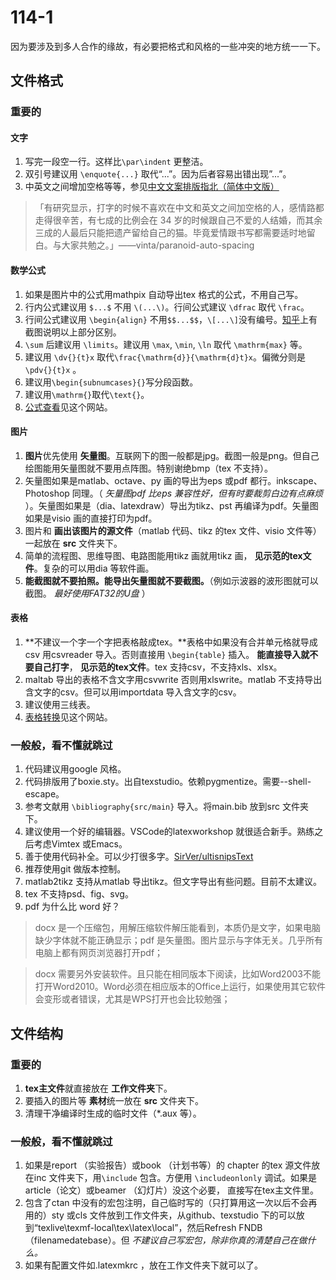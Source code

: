 114-1
=====

因为要涉及到多人合作的缘故，有必要把格式和风格的一些冲突的地方统一一下。

文件格式
--------

### 重要的

#### 文字

1.  写完一段空一行。这样比`\par\indent` 更整洁。
2.  双引号建议用 `\enquote{...}` 取代“...”。因为后者容易出错出现”...”。
3.  中英文之间增加空格等等，参见[中文文案排版指北（简体中文版）]

> 「有研究显示，打字的时候不喜欢在中文和英文之间加空格的人，感情路都走得很辛苦，有七成的比例会在 34 岁的时候跟自己不爱的人结婚，而其余三成的人最后只能把遗产留给自己的猫。毕竟爱情跟书写都需要适时地留白。与大家共勉之。」——vinta/paranoid-auto-spacing

#### 数学公式

1.  如果是图片中的公式用mathpix 自动导出tex 格式的公式，不用自己写。
2.  行内公式建议用 `$...$` 不用 `\(...\)`。行间公式建议 `\dfrac` 取代 `\frac`。
3.  行间公式建议用 `\begin{align}` 不用`$$...$$`，`\[...\]`没有编号。[知乎]上有截图说明以上部分区别。
4.  `\sum` 后建议用 `\limits`。建议用 `\max`, `\min`, `\ln` 取代 `\mathrm{max}` 等。
5.  建议用 `\dv{}{t}x` 取代`\frac{\mathrm{d}}{\mathrm{d}t}x`。偏微分则是 `\pdv{}{t}x` 。
6.  建议用`\begin{subnumcases}{}`写分段函数。
7.  建议用`\mathrm{}`取代`\text{}`。
8.  [公式查看]见这个网站。

#### 图片

1.  **图片**优先使用 **矢量图**。互联网下的图一般都是jpg。截图一般是png。但自己绘图能用矢量图就不要用点阵图。特别谢绝bmp（tex 不支持）。
2.  矢量图如果是matlab、octave、py 画的导出为eps 或pdf 都行。inkscape、Photoshop 同理。（ *矢量图pdf 比eps 兼容性好，但有时要裁剪白边有点麻烦* ）。矢量图如果是（dia、latexdraw）导出为tikz、pst 再编译为pdf。矢量图如果是visio 画的直接打印为pdf。
3.  图片和 **画出该图片的源文件**（matlab 代码、tikz 的tex 文件、visio 文件等）一起放在 **src** 文件夹下。
4.  简单的流程图、思维导图、电路图能用tikz 画就用tikz 画， **见示范的tex文件**。复杂的可以用dia 等软件画。
5.  **能截图就不要拍照。能导出矢量图就不要截图。**（例如示波器的波形图就可以截图。 *最好使用FAT32的U盘* ）

#### 表格

1.  **不建议一个字一个字把表格敲成tex。**表格中如果没有合并单元格就导成csv 用csvreader 导入。否则直接用 `\begin{table}` 插入。 **能直接导入就不要自己打字**， **见示范的tex文件**。tex 支持csv，不支持xls、xlsx。
2.  maltab 导出的表格不含文字用csvwrite 否则用xlswrite。matlab 不支持导出含文字的csv。但可以用importdata 导入含文字的csv。
3.  建议使用三线表。
4.  [表格转换]见这个网站。

### 一般般，看不懂就跳过

1.  代码建议用google 风格。
2.  代码排版用了boxie.sty。出自texstudio。依赖pygmentize。需要--shell-escape。
3.  参考文献用 `\bibliography{src/main}` 导入。将main.bib 放到src 文件夹下。
4.  建议使用一个好的编辑器。VSCode的latexworkshop 就很适合新手。熟练之后考虑Vimtex 或Emacs。
5.  善于使用代码补全。可以少打很多字。[SirVer/ultisnipsText]
6.  推荐使用git 做版本控制。
7.  matlab2tikz 支持从matlab 导出tikz。但文字导出有些问题。目前不太建议。
8.  tex 不支持psd、fig、svg。
9.  pdf 为什么比 word 好？

> docx 是一个压缩包，用解压缩软件解压能看到，本质仍是文字，如果电脑缺少字体就不能正确显示；pdf 是矢量图。图片显示与字体无关。几乎所有电脑上都有网页浏览器打开pdf；

> docx 需要另外安装软件。且只能在相同版本下阅读，比如Word2003不能打开Word2010。Word必须在相应版本的Office上运行，如果使用其它软件会变形或者错误，尤其是WPS打开也会比较勉强；

文件结构
--------

### 重要的

1.  **tex主文件**就直接放在 **工作文件夹**下。
2.  要插入的图片等 **素材**统一放在 **src** 文件夹下。
3.  清理干净编译时生成的临时文件（\*.aux 等）。

### 一般般，看不懂就跳过

1.  如果是report （实验报告）或book （计划书等）的 chapter 的tex 源文件放在inc 文件夹下，用`\include` 包含。方便用 `\includeonlonly` 调试。如果是 article（论文）或beamer （幻灯片）没这个必要， 直接写在tex主文件里。
2.  包含了ctan 中没有的宏包注明，自己临时写的（只打算用这一次以后不会再用的）sty 或cls 文件放到工作文件夹，从github、texstudio 下的可以放到“texlive\texmf-local\tex\latex\local”，然后Refresh FNDB（filenamedatebase）。但 *不建议自己写宏包，除非你真的清楚自己在做什么。*
3.  如果有配置文件如.latexmkrc ，放在工作文件夹下就可以了。

  [中文文案排版指北（简体中文版）]: https://github.com/mzlogin/chinese-copywriting-guidelines
  [知乎]: https://www.zhihu.com/question/27589739
  [公式查看]: http://latex.91maths.com/
  [表格转换]: http://www.url.com
  [SirVer/ultisnipsText]: https://github.com/SirVer/ultisnips
